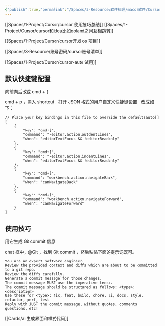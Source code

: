 ```yaml
---
{"publish":true,"permalink":"/Spaces/3-Resource/软件梳理/macos软件/Cursor.md","title":"Cursor","created":"2023-12-02","modified":"2024-11-21","published":"2025-07-29T23:04:29.355+08:00","tags":["windows软件","macOS软件","AI产品/编程","raycast插件"],"cssclasses":""}
---
```



[[Spaces/1-Project/Cursor/cursor 使用技巧总结]]
[[Spaces/1-Project/Cursor/cursor和idea比如goland之间互相跳转]]

[[Spaces/1-Project/Cursor/cursor开发ios 项目]]

[[Spaces/3-Resource/账号密码/cursor账号清单]]

[[Spaces/1-Project/Cursor/cursor-auto 试用]]
## 默认快捷键配置

向前向后改成 cmd + `[`

cmd + p ，输入 shortcut，打开 JSON 格式的用户自定义快捷键设置，改成如下：

```
// Place your key bindings in this file to override the defaultsauto[]
[
    {
        "key": "cmd+[",
        "command": "-editor.action.outdentLines",
        "when": "editorTextFocus && !editorReadonly"
    },
    {
        "key": "cmd+]",
        "command": "-editor.action.indentLines",
        "when": "editorTextFocus && !editorReadonly"
    },
    {
        "key": "cmd+[",
        "command": "workbench.action.navigateBack",
        "when": "canNavigateBack"
    },
    {
        "key": "cmd+]",
        "command": "workbench.action.navigateForward",
        "when": "canNavigateForward"
    }
]
```

## 使用技巧

用它生成 Git commit 信息

chat 框中，@Git ，找到 Git commit ，然后粘贴下面的提示词既可。

```
You are an expert software engineer.
Review the provided context and diffs which are about to be committed to a git repo.
Review the diffs carefully.
Generate a commit message for those changes.
The commit message MUST use the imperative tense.
The commit message should be structured as follows: <type>: <description>
Use these for <type>: fix, feat, build, chore, ci, docs, style, refactor, perf, test
Reply with JUST the commit message, without quotes, comments, questions, etc!
```

[[Cards/ai 生成界面和样式代码]]